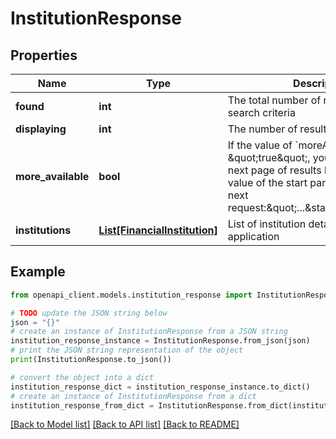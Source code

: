 # InstitutionResponse


## Properties

Name | Type | Description | Notes
------------ | ------------- | ------------- | -------------
**found** | **int** | The total number of results matching search criteria | [optional] 
**displaying** | **int** | The number of results returned | [optional] 
**more_available** | **bool** | If the value of &#x60;moreAvailable&#x60; is \&quot;true\&quot;, you can retrieve the next page of results by increasing the value of the start parameter in your next request:\&quot;...&amp;start&#x3D;6&amp;limit&#x3D;5\&quot; | [optional] 
**institutions** | [**List[FinancialInstitution]**](FinancialInstitution.md) | List of institution details for an application | [optional] 

## Example

```python
from openapi_client.models.institution_response import InstitutionResponse

# TODO update the JSON string below
json = "{}"
# create an instance of InstitutionResponse from a JSON string
institution_response_instance = InstitutionResponse.from_json(json)
# print the JSON string representation of the object
print(InstitutionResponse.to_json())

# convert the object into a dict
institution_response_dict = institution_response_instance.to_dict()
# create an instance of InstitutionResponse from a dict
institution_response_from_dict = InstitutionResponse.from_dict(institution_response_dict)
```
[[Back to Model list]](../README.md#documentation-for-models) [[Back to API list]](../README.md#documentation-for-api-endpoints) [[Back to README]](../README.md)



